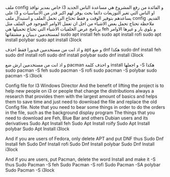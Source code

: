 ملف config خاص بمدير نوافذ i3
و الفائدة من رفع المشروع  هي مساعدة الناس الجديد على i3 او الناس التي تغير التوزيعات دائما بحث يوفر لهم اكبر قدر من الاساسيات و يساعدهم بتوفير الوقت و فقط تحتاج الى تحمل الملف و استبدال ملف config القديم.
ملاحظة تحتاج تحمل بعض الاشياء  من اجل ان تعمل الاوامر الموجود في الملف مثل برنامج عرض الخلفيات 
الاشياء التي تحتاج تحميلها هي  feh و بلوي بار و غيرها
الاوامر لمستخدمين ديبيان و مشتقاتها 
sudo apt install feh
sudo apt install rofi
sudo apt install polybar
sudo apt install i3lock

و اذ انت من مستخدمين فيدورا فقط احذف apt و ضع dnf
هكذا 
sudo dnf install feh
sudo dnf install rofi
sudo dnf install polybar
sudo dnf install i3lock

و اذ انت من مستخدمين ارش ضع pacman  و احذف كلمة install  و اجعلها -S
هكذا 
sudo pacman -S feh
sudo pacman -S rofi
sudo pacman -S polybar
sudo pacman -S  i3lock




Config file for I3 Windows Director
And the benefit of lifting the project is to help new people on i3 or people that change the distributions always a research that provides them with the largest amount of basics and helps them to save time and just need to download the file and replace the old Config file.
Note that you need to bear some things in order to do the orders in the file, such as the background display program
The things that you need to download are Feh, Blue Bar and others
Dubian users and its derivatives
Sudo Apt Install feh
Sudo Apt Install roify
Sudo Apt Install polybar
Sudo Apt Install i3lock

And if you are users of Fedora, only delete APT and put DNF
thus
Sudo Dnf Install feh
Sudo Dnf Install rofi
Sudo Dnf Install polybar
Sudo Dnf Install i3lock

And if you are users, put Pacman, delete the word Install and make it -S
thus
Sudo Pacman -S feh
Sudo Pacman -S rofi
Sudo Pacman -SA polybar
Sudo Pacman -S i3lock
